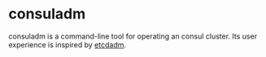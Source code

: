 consuladm
=========
consuladm is a command-line tool for operating an consul cluster.  Its user experience is inspired by [etcdadm](https://github.com/platform9/etcdadm).
